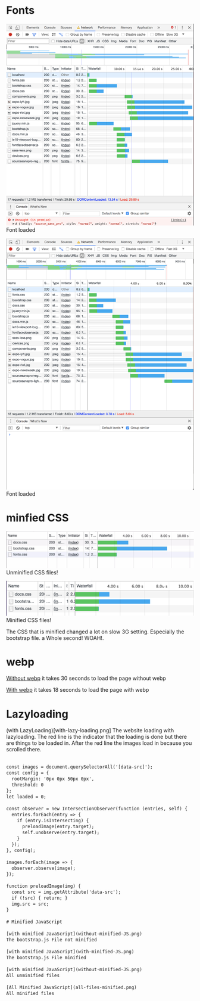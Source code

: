 
# Fonts

![font on slow](font-on-slow.png)
Font loaded

![font on fast](font-on-fast.png)
Font loaded

# minfied CSS

![Unminified CSS](image_2018-03-13_17-32-15.png)
Unminified CSS files!


![Minified CSS](minified.png)
Minified CSS files!

The CSS that is minified changed a lot on slow 3G setting. Especially the bootstrap file. a Whole second! WOAH!.

# webp

[Without webp](without-webp.png)
it takes 30 seconds to load the page without webp

[With webp](with-webp.png)
it takes 18 seconds to load the page with webp

# Lazyloading

(with LazyLoading)[with-lazy-loading.png]
The website loading with lazyloading. The red line is the indicator that the loading is done but there are things to be loaded in.
After the red line the images load in because you scrolled there.

```JS

const images = document.querySelectorAll('[data-src]');
const config = {
  rootMargin: '0px 0px 50px 0px',
  threshold: 0
};
let loaded = 0;

const observer = new IntersectionObserver(function (entries, self) {
  entries.forEach(entry => {
    if (entry.isIntersecting) {
      preloadImage(entry.target);
      self.unobserve(entry.target);
    }
  });
}, config);

images.forEach(image => {
  observer.observe(image);
});

function preloadImage(img) {
  const src = img.getAttribute('data-src');
  if (!src) { return; }
  img.src = src;
}

# Minified JavaScript

[with minified JavaScript](without-minified-JS.png)
The bootstrap.js File not minified

[with minified JavaScript](with-minified-JS.png)
The bootstrap.js File minified

[with minified JavaScript](without-minified-JS.png)
All unminified files

[All Minified JavaScript](all-files-minified.png)
All minified files

```
